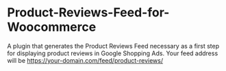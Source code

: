 # Product-Reviews-Feed-for-Woocommerce
A plugin that generates the Product Reviews Feed necessary as a first step for displaying product reviews in Google Shopping Ads.
Your feed address will be https://your-domain.com/feed/product-reviews/

